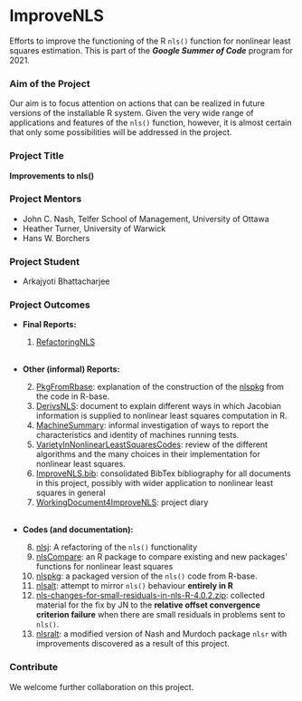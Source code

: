 # ImproveNLS
Efforts to improve the functioning of the R `nls()` function for nonlinear least 
squares estimation. This is part of the ***Google Summer of Code*** program for 2021.

### Aim of the Project
Our aim is to focus attention on actions that can be realized in future versions of the installable R system.
Given the very wide range of applications and features of the `nls()` function, however, it is almost certain that only some possibilities will be addressed in the project. 

### Project Title
**Improvements to nls()**

### Project Mentors
- John C. Nash, Telfer School of Management, University of Ottawa
- Heather Turner, University of Warwick
- Hans W. Borchers

### Project Student 
- Arkajyoti Bhattacharjee

### Project Outcomes
- **Final Reports:**

  1. [RefactoringNLS](https://gitlab.com/nashjc/improvenls/-/blob/master/RefactoringNLS.pdf)
  <br/>

- **Other (informal) Reports:**<br/>

  2. [PkgFromRbase](https://gitlab.com/nashjc/improvenls/-/blob/master/PkgFromRbase.pdf): explanation of the construction of the [nlspkg](https://gitlab.com/nashjc/improvenls/-/tree/master/nlspkg) from the code in R-base.
  3. [DerivsNLS](https://gitlab.com/nashjc/improvenls/-/blob/master/DerivsNLS.pdf): document to explain different ways in which Jacobian information is supplied to nonlinear least squares computation in R.
  4. [MachineSummary](https://gitlab.com/nashjc/improvenls/-/blob/master/MachineSummary.pdf): informal investigation of ways to report the characteristics and identity of machines running tests.
  5. [VarietyInNonlinearLeastSquaresCodes](https://gitlab.com/nashjc/improvenls/-/blob/master/VarietyInNonlinearLeastSquaresCodes.pdf): review of the different algorithms and the many choices in their implementation for nonlinear least squares.
  6. [ImproveNLS.bib](https://gitlab.com/nashjc/improvenls/-/blob/master/ImproveNLS.bib): consolidated BibTex bibliography for all documents in this project, possibly with wider application to nonlinear least squares in general
  7. [WorkingDocument4ImproveNLS](https://gitlab.com/nashjc/improvenls/-/blob/master/WorkingDocument4ImproveNLS.pdf): project diary
  <br/>

- **Codes (and documentation):**<br/>

  8. [nlsj](https://github.com/ArkaB-DS/nlsj): A refactoring of the `nls()` functionality
  9. [nlsCompare](): an R package to compare existing and new packages' functions for nonlinear least squares 
  10. [nlspkg](https://gitlab.com/nashjc/improvenls/-/tree/master/nlspkg): a packaged version of the `nls()` code from R-base.
  11. [nlsalt](https://gitlab.com/nashjc/improvenls/-/tree/master/nlsalt): attempt to mirror `nls()` behaviour **entirely in R**
  12. [nls-changes-for-small-residuals-in-nls-R-4.0.2.zip](https://gitlab.com/nashjc/improvenls/-/blob/master/nls-changes-for-small-residuals-in-nls-R-4.0.2.zip): collected material for the fix by JN to the **relative
offset convergence criterion failure** when there are small residuals in problems sent to `nls()`. 
  13. [nlsralt](https://github.com/ArkaB-DS/nlsCompare): a modified version of Nash and Murdoch package `nlsr` with improvements discovered as a result of this project.

### Contribute
We welcome further collaboration on this project. 

